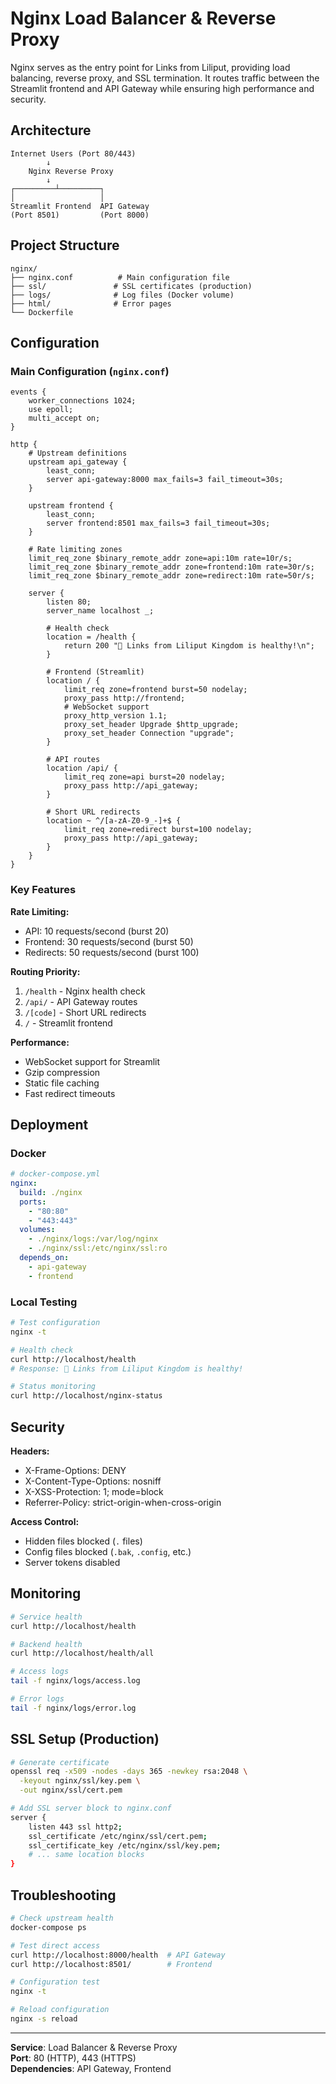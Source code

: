 # Nginx Load Balancer & Reverse Proxy

Nginx serves as the entry point for Links from Liliput, providing load balancing, reverse proxy, and SSL termination. It routes traffic between the Streamlit frontend and API Gateway while ensuring high performance and security.

## Architecture

```
Internet Users (Port 80/443)
        ↓
    Nginx Reverse Proxy
        ↓
┌─────────┴─────────┐
│                   │
Streamlit Frontend  API Gateway
(Port 8501)         (Port 8000)
```

## Project Structure

```
nginx/
├── nginx.conf          # Main configuration file
├── ssl/               # SSL certificates (production)
├── logs/              # Log files (Docker volume)
├── html/              # Error pages
└── Dockerfile
```

## Configuration

### Main Configuration (`nginx.conf`)

```nginx
events {
    worker_connections 1024;
    use epoll;
    multi_accept on;
}

http {
    # Upstream definitions
    upstream api_gateway {
        least_conn;
        server api-gateway:8000 max_fails=3 fail_timeout=30s;
    }

    upstream frontend {
        least_conn;
        server frontend:8501 max_fails=3 fail_timeout=30s;
    }

    # Rate limiting zones
    limit_req_zone $binary_remote_addr zone=api:10m rate=10r/s;
    limit_req_zone $binary_remote_addr zone=frontend:10m rate=30r/s;
    limit_req_zone $binary_remote_addr zone=redirect:10m rate=50r/s;

    server {
        listen 80;
        server_name localhost _;

        # Health check
        location = /health {
            return 200 "🏰 Links from Liliput Kingdom is healthy!\n";
        }

        # Frontend (Streamlit)
        location / {
            limit_req zone=frontend burst=50 nodelay;
            proxy_pass http://frontend;
            # WebSocket support
            proxy_http_version 1.1;
            proxy_set_header Upgrade $http_upgrade;
            proxy_set_header Connection "upgrade";
        }

        # API routes
        location /api/ {
            limit_req zone=api burst=20 nodelay;
            proxy_pass http://api_gateway;
        }

        # Short URL redirects
        location ~ ^/[a-zA-Z0-9_-]+$ {
            limit_req zone=redirect burst=100 nodelay;
            proxy_pass http://api_gateway;
        }
    }
}
```

### Key Features

**Rate Limiting:**
- API: 10 requests/second (burst 20)
- Frontend: 30 requests/second (burst 50)
- Redirects: 50 requests/second (burst 100)

**Routing Priority:**
1. `/health` - Nginx health check
2. `/api/` - API Gateway routes
3. `/[code]` - Short URL redirects
4. `/` - Streamlit frontend

**Performance:**
- WebSocket support for Streamlit
- Gzip compression
- Static file caching
- Fast redirect timeouts

## Deployment

### Docker

```yaml
# docker-compose.yml
nginx:
  build: ./nginx
  ports:
    - "80:80"
    - "443:443"
  volumes:
    - ./nginx/logs:/var/log/nginx
    - ./nginx/ssl:/etc/nginx/ssl:ro
  depends_on:
    - api-gateway
    - frontend
```

### Local Testing

```bash
# Test configuration
nginx -t

# Health check
curl http://localhost/health
# Response: 🏰 Links from Liliput Kingdom is healthy!

# Status monitoring
curl http://localhost/nginx-status
```

## Security

**Headers:**
- X-Frame-Options: DENY
- X-Content-Type-Options: nosniff
- X-XSS-Protection: 1; mode=block
- Referrer-Policy: strict-origin-when-cross-origin

**Access Control:**
- Hidden files blocked (`.` files)
- Config files blocked (`.bak`, `.config`, etc.)
- Server tokens disabled

## Monitoring

```bash
# Service health
curl http://localhost/health

# Backend health
curl http://localhost/health/all

# Access logs
tail -f nginx/logs/access.log

# Error logs
tail -f nginx/logs/error.log
```

## SSL Setup (Production)

```bash
# Generate certificate
openssl req -x509 -nodes -days 365 -newkey rsa:2048 \
  -keyout nginx/ssl/key.pem \
  -out nginx/ssl/cert.pem

# Add SSL server block to nginx.conf
server {
    listen 443 ssl http2;
    ssl_certificate /etc/nginx/ssl/cert.pem;
    ssl_certificate_key /etc/nginx/ssl/key.pem;
    # ... same location blocks
}
```

## Troubleshooting

```bash
# Check upstream health
docker-compose ps

# Test direct access
curl http://localhost:8000/health  # API Gateway
curl http://localhost:8501/        # Frontend

# Configuration test
nginx -t

# Reload configuration
nginx -s reload
```

---

**Service**: Load Balancer & Reverse Proxy  
**Port**: 80 (HTTP), 443 (HTTPS)  
**Dependencies**: API Gateway, Frontend
